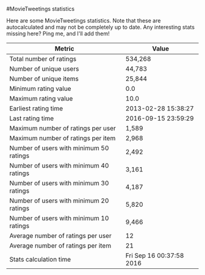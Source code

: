 #MovieTweetings statistics

Here are some MovieTweetings statistics. Note that these are autocalculated and may not be completely up to date. Any interesting stats missing here? Ping me, and I'll add them!

Metric | Value
--- | ---
Total number of ratings                 | 534,268
Number of unique users                  | 44,783
Number of unique items                  | 25,844
Minimum rating value                    | 0.0
Maximum rating value                    | 10.0
Earliest rating time                    | 2013-02-28 15:38:27
Last rating time                        | 2016-09-15 23:59:29
Maximum number of ratings per user      | 1,589
Maximum number of ratings per item      | 2,968
Number of users with minimum 50 ratings | 2,492
Number of users with minimum 40 ratings | 3,161
Number of users with minimum 30 ratings | 4,187
Number of users with minimum 20 ratings | 5,820
Number of users with minimum 10 ratings | 9,466
Average number of ratings per user      | 12
Average number of ratings per item      | 21
Stats calculation time                  | Fri Sep 16 00:37:58 2016

